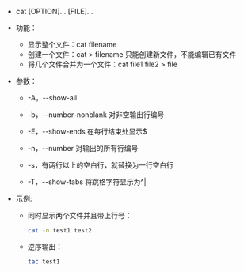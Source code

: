 - cat  [OPTION]...  [FILE]...

- 功能：

  -  显示整个文件：cat  filename
  -  创建一个文件：cat  >  filename 只能创建新文件，不能编辑已有文件
  -  将几个文件合并为一个文件：cat  file1  file2  >  file

- 参数：

  - -A，--show-all
  
  - -b，--number-nonblank    对非空输出行编号
  
  - -E，--show-ends    在每行结束处显示$
  
  - -n，--number    对输出的所有行编号
  
  - -s，有两行以上的空白行，就替换为一行空白行
  
  - -T，--show-tabs    将跳格字符显示为^|
  
    
  
- 示例:

  - 同时显示两个文件并且带上行号：

    ```bash
    cat -n test1 test2
    ```
    
  - 逆序输出：
    
    ```bash
    tac test1
    ```
    
    

